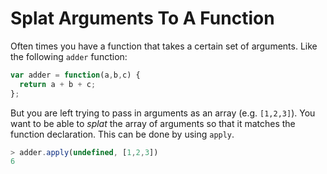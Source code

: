 # Splat Arguments To A Function

Often times you have a function that takes a certain set of arguments. Like the following `adder` function:

```javascript
var adder = function(a,b,c) {
  return a + b + c;
};
```

But you are left trying to pass in arguments as an array (e.g. `[1,2,3]`). You want to be able to *splat* the array of arguments so that it matches the function declaration. This can be done by using `apply`.

```javascript
> adder.apply(undefined, [1,2,3])
6
```
